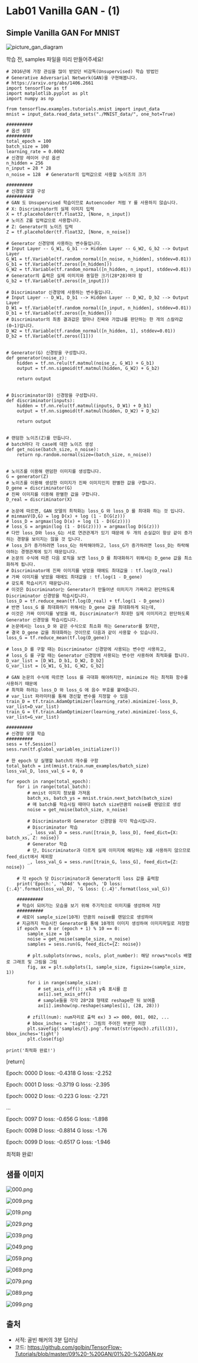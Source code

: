 # Lab01 Vanilla GAN - (1)

## Simple Vanilla GAN For MNIST

![picture_gan_diagram](./picture_gan_diagram.png)

학습 전, samples 파일을 미리 만들어주세요!


    # 2016년에 가장 관심을 많이 받았던 비감독(Unsupervised) 학습 방법인
    # Generative Adversarial Network(GAN)을 구현해봅니다.
    # https://arxiv.org/abs/1406.2661
    import tensorflow as tf
    import matplotlib.pyplot as plt
    import numpy as np
    
    from tensorflow.examples.tutorials.mnist import input_data
    mnist = input_data.read_data_sets("./MNIST_data/", one_hot=True)
    
    ##########
    # 옵션 설정
    ##########
    total_epoch = 100
    batch_size = 100
    learning_rate = 0.0002
    # 신경망 레이어 구성 옵션
    n_hidden = 256
    n_input = 28 * 28
    n_noise = 128  # Generator의 입력값으로 사용할 노이즈의 크기
    
    ##########
    # 신경망 모델 구성
    ##########
    # GAN 도 Unsupervised 학습이므로 Autoencoder 처럼 Y 를 사용하지 않습니다.
    # X: Discriminator의 실제 이미지 입력
    X = tf.placeholder(tf.float32, [None, n_input])
    # 노이즈 Z를 입력값으로 사용합니다.
    # Z: Generator의 노이즈 입력
    Z = tf.placeholder(tf.float32, [None, n_noise])
    
    # Generator 신경망에 사용하는 변수들입니다.
    # Input Layer -- G_W1, G_b1 --> Hidden Layer -- G_W2, G_b2 --> Output Layer
    G_W1 = tf.Variable(tf.random_normal([n_noise, n_hidden], stddev=0.01))
    G_b1 = tf.Variable(tf.zeros([n_hidden]))
    G_W2 = tf.Variable(tf.random_normal([n_hidden, n_input], stddev=0.01))
    # Generator의 출력은 실제 이미지와 동일한 크기(28*28)여야 함
    G_b2 = tf.Variable(tf.zeros([n_input]))
    
    # Discriminator 신경망에 사용하는 변수들입니다.
    # Input Layer -- D_W1, D_b1 --> Hidden Layer -- D_W2, D_b2 --> Output Layer
    D_W1 = tf.Variable(tf.random_normal([n_input, n_hidden], stddev=0.01))
    D_b1 = tf.Variable(tf.zeros([n_hidden]))
    # Discriminator의 최종 결과값은 얼마나 진짜와 가깝냐를 판단하는 한 개의 스칼라값(0~1)입니다.
    D_W2 = tf.Variable(tf.random_normal([n_hidden, 1], stddev=0.01))
    D_b2 = tf.Variable(tf.zeros([1]))
    
    
    # Generator(G) 신경망을 구성합니다.
    def generator(noise_z):
        hidden = tf.nn.relu(tf.matmul(noise_z, G_W1) + G_b1)
        output = tf.nn.sigmoid(tf.matmul(hidden, G_W2) + G_b2)
    
        return output
    
    
    # Discriminator(D) 신경망을 구성합니다.
    def discriminator(inputs):
        hidden = tf.nn.relu(tf.matmul(inputs, D_W1) + D_b1)
        output = tf.nn.sigmoid(tf.matmul(hidden, D_W2) + D_b2)
    
        return output
    
    
    # 랜덤한 노이즈(Z)를 만듭니다.
    # batch마다 각 case에 대한 노이즈 생성
    def get_noise(batch_size, n_noise):
        return np.random.normal(size=(batch_size, n_noise))
    
    
    # 노이즈를 이용해 랜덤한 이미지를 생성합니다.
    G = generator(Z)
    # 노이즈를 이용해 생성한 이미지가 진짜 이미지인지 판별한 값을 구합니다.
    D_gene = discriminator(G)
    # 진짜 이미지를 이용해 판별한 값을 구합니다.
    D_real = discriminator(X)
    
    # 논문에 따르면, GAN 모델의 최적화는 loss_G 와 loss_D 를 최대화 하는 것 입니다.
    # minmaxV(D,G) = log D(x) + log (1 - D(G(z)))
    # loss_D = argmax(log D(x) + log (1 - D(G(z))))
    # loss_G = argmin(log (1 - D(G(z)))) = argmax(log D(G(z)))
    # 다만 loss_D와 loss_G는 서로 연관관계가 있기 때문에 두 개의 손실값이 항상 같이 증가하는 경향을 보이지는 않을 것 입니다.
    # loss_D가 증가하려면 loss_G는 하락해야하고, loss_G가 증가하려면 loss_D는 하락해야하는 경쟁관계에 있기 때문입니다.
    # 논문의 수식에 따른 다음 로직을 보면 loss_D 를 최대화하기 위해서는 D_gene 값을 최소화하게 됩니다.
    # Discriminator에 진짜 이미지를 넣었을 때에도 최대값을 : tf.log(D_real)
    # 가짜 이미지를 넣었을 때에도 최대값을 : tf.log(1 - D_gene)
    # 갖도록 학습시키기 때문입니다.
    # 이것은 Discriminator는 Generator가 만들어낸 이미지가 가짜라고 판단하도록 Discriminator 신경망을 학습시킵니다.
    loss_D = tf.reduce_mean(tf.log(D_real) + tf.log(1 - D_gene))
    # 반면 loss_G 를 최대화하기 위해서는 D_gene 값을 최대화하게 되는데,
    # 이것은 가짜 이미지를 넣었을 때, Discriminator가 최대한 실제 이미지라고 판단하도록 Generator 신경망을 학습시킵니다.
    # 논문에서는 loss_D 와 같은 수식으로 최소화 하는 Generator를 찾지만,
    # 결국 D_gene 값을 최대화하는 것이므로 다음과 같이 사용할 수 있습니다.
    loss_G = tf.reduce_mean(tf.log(D_gene))
    
    # loss_D 를 구할 때는 Discriminator 신경망에 사용되는 변수만 사용하고,
    # loss_G 를 구할 때는 Generator 신경망에 사용되는 변수만 사용하여 최적화를 합니다.
    D_var_list = [D_W1, D_b1, D_W2, D_b2]
    G_var_list = [G_W1, G_b1, G_W2, G_b2]
    
    # GAN 논문의 수식에 따르면 loss 를 극대화 해야하지만, minimize 하는 최적화 함수를 사용하기 때문에
    # 최적화 하려는 loss_D 와 loss_G 에 음수 부호를 붙여줍니다.
    # var_list 파라미터를 통해 갱신할 변수를 지정할 수 있음
    train_D = tf.train.AdamOptimizer(learning_rate).minimize(-loss_D, var_list=D_var_list)
    train_G = tf.train.AdamOptimizer(learning_rate).minimize(-loss_G, var_list=G_var_list)
    
    ##########
    # 신경망 모델 학습
    ##########
    sess = tf.Session()
    sess.run(tf.global_variables_initializer())
    
    # 한 epoch 당 실행할 batch의 개수를 구함
    total_batch = int(mnist.train.num_examples/batch_size)
    loss_val_D, loss_val_G = 0, 0
    
    for epoch in range(total_epoch):
        for i in range(total_batch):
            # mnist 이미지 정보를 가져옴
            batch_xs, batch_ys = mnist.train.next_batch(batch_size)
            # 매 batch를 학습시킬 때마다 batch size만큼의 noise를 랜덤으로 생성
            noise = get_noise(batch_size, n_noise)
    
            # Discriminator와 Generator 신경망을 각각 학습시킵니다.
            # Discriminator 학습
            _, loss_val_D = sess.run([train_D, loss_D], feed_dict={X: batch_xs, Z: noise})
            # Generator 학습
            # 단, Discriminator과 다르게 실제 이미지에 해당하는 X를 사용하지 않으므로 feed_dict에서 제외함
            _, loss_val_G = sess.run([train_G, loss_G], feed_dict={Z: noise})
    
        # 각 epoch 당 Discriminator과 Generator의 loss 값을 출력함
        print('Epoch:', '%04d' % epoch, 'D loss: {:.4}'.format(loss_val_D), 'G loss: {:.4}'.format(loss_val_G))
    
        ##########
        # 학습이 되어가는 모습을 보기 위해 주기적으로 이미지를 생성하여 저장
        ##########
        # 새로이 sample_size(10개) 만큼의 noise를 랜덤으로 생성하여
        # 지금까지 학습시킨 Generator를 통해 10개의 이미지 생성하여 이미지파일로 저장함
        if epoch == 0 or (epoch + 1) % 10 == 0:
            sample_size = 10
            noise = get_noise(sample_size, n_noise)
            samples = sess.run(G, feed_dict={Z: noise})
    
            # plt.subplots(nrows, ncols, plot_number): 해당 nrows*ncols 배열로 그래프 및 그림을 그림
            fig, ax = plt.subplots(1, sample_size, figsize=(sample_size, 1))
    
            for i in range(sample_size):
                # set_axis_off(): x축과 y축 표시를 끔
                ax[i].set_axis_off()
                # sample들을 각각 28*28 형태로 reshape한 뒤 보여줌
                ax[i].imshow(np.reshape(samples[i], (28, 28)))
    
            # zfill(num): num자리로 출력 ex) 3 => 000, 001, 002, ...
            # bbox_inches = 'tight': 그림의 주어진 부분만 저장
            plt.savefig('samples/{}.png'.format(str(epoch).zfill(3)), bbox_inches='tight')
            plt.close(fig)
    
    print('최적화 완료!')
    
[return]

Epoch: 0000 D loss: -0.4318 G loss: -2.252

Epoch: 0001 D loss: -0.3719 G loss: -2.395

Epoch: 0002 D loss: -0.223 G loss: -2.721

...

Epoch: 0097 D loss: -0.656 G loss: -1.898

Epoch: 0098 D loss: -0.8814 G loss: -1.76

Epoch: 0099 D loss: -0.6517 G loss: -1.946

최적화 완료!

## 샘플 이미지

![000.png](samples/000.png)

![009.png](samples/009.png)

![019.png](samples/019.png)

![029.png](samples/029.png)

![039.png](samples/039.png)

![049.png](samples/049.png)

![059.png](samples/059.png)

![069.png](samples/069.png)

![079.png](samples/079.png)

![089.png](samples/089.png)

![099.png](samples/099.png)
    
## 출처

- 서적: 골빈 해커의 3분 딥러닝
- 코드: https://github.com/golbin/TensorFlow-Tutorials/blob/master/09%20-%20GAN/01%20-%20GAN.py